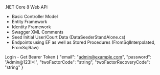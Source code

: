 .NET Core 8 Web APi
- Basic Controller Model 
- Entity Framework
- Identity Framework 
- Swagger XML Comments
- Seed Initial User/Court Data (DataSeederStandAlone.cs)
- Endpoints using EF as well as Stored Procedures (FromSqlInterpolated, FromSqlRaw)

Login - Get Bearer Token
{
"email": "admin@example.com",
  "password": "Admin@123!*!",
  "twoFactorCode": "string",
  "twoFactorRecoveryCode": "string"
}